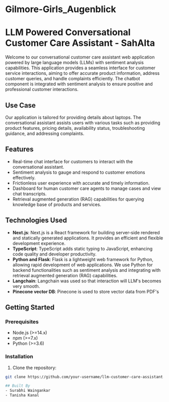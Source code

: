 # Gilmore-Girls_Augenblick
# LLM Powered Conversational Customer Care Assistant - SahAIta

Welcome to our conversational customer care assistant web application powered by large language models (LLMs) with sentiment analysis capabilities. This application provides a seamless interface for customer service interactions, aiming to offer accurate product information, address customer queries, and handle complaints efficiently. The chatbot component is integrated with sentiment analysis to ensure positive and professional customer interactions.

## Use Case

Our application is tailored for providing details about laptops. The conversational assistant assists users with various tasks such as providing product features, pricing details, availability status, troubleshooting guidance, and addressing complaints.

## Features

- Real-time chat interface for customers to interact with the conversational assistant.
- Sentiment analysis to gauge and respond to customer emotions effectively.
- Frictionless user experience with accurate and timely information.
- Dashboard for human customer care agents to manage cases and view chat transcripts.
- Retrieval augmented generation (RAG) capabilities for querying knowledge base of products and services.

## Technologies Used

- **Next.js**: Next.js is a React framework for building server-side rendered and statically generated applications. It provides an efficient and flexible development experience.
- **TypeScript**: TypeScript adds static typing to JavaScript, enhancing code quality and developer productivity.
- **Python and Flask**: Flask is a lightweight web framework for Python, allowing rapid development of web applications. We use Python for backend functionalities such as sentiment analysis and integrating with retrieval augmented generation (RAG) capabilities.
- **Langchain**: Langchain was used so that interaction will LLM's becomes very smooth.
- **Pinecone vector DB**: Pinecone is used to store vector data from PDF's

## Getting Started

### Prerequisites

- Node.js (>=14.x)
- npm (>=7.x)
- Python (>=3.6)

### Installation

1. Clone the repository:

```bash
git clone https://github.com/your-username/llm-customer-care-assistant.git

## Built By
- Surabhi Waingankar
- Tanisha Kanal 

